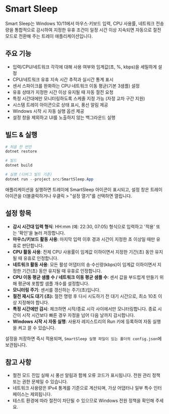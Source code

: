 ﻿# Smart Sleep

Smart Sleep는 Windows 10/11에서 마우스·키보드 입력, CPU 사용률, 네트워크 전송량을 통합적으로 감시하여 지정한 유휴 조건이 일정 시간 이상 지속되면 자동으로 절전 모드로 전환해 주는 트레이 애플리케이션입니다.

## 주요 기능
- 입력/CPU/네트워크 각각에 대해 사용 여부와 임계값(초, %, kbps)을 세밀하게 설정
- CPU/네트워크 유휴 지속 시간 추적과 실시간 통계 표시
- 센서 스파이크를 완화하는 CPU·네트워크 이동 평균(기본 3샘플) 설정
- 유휴 상태가 지정한 시간 이상 유지될 때 자동 절전 요청
- 특정 시간대에만 모니터링하도록 스케줄 지정 가능 (자정 교차 구간 지원)
- 시스템 트레이 아이콘으로 상태 표시, 풍선 알림 제공
- Windows 시작 시 자동 실행 옵션 제공
- 설정 창을 제외하고 UI를 노출하지 않는 백그라운드 실행

## 빌드 & 실행
```powershell
# 처음 한 번만
dotnet restore

# 빌드
dotnet build

# 실행 (디버그 빌드 기준)
dotnet run --project src/SmartSleep.App
```
애플리케이션을 실행하면 트레이에 SmartSleep 아이콘이 표시되고, 설정 창은 트레이 아이콘을 더블클릭하거나 우클릭 > "설정 열기"를 선택하면 열립니다.

## 설정 항목
- **감시 시간대 입력 형식**: HH:mm (예: 22:30, 07:05) 형식으로 입력하고 '적용' 또는 '확인'을 눌러 저장합니다.
- **마우스/키보드 활동 사용**: 마지막 입력 이후 경과 시간이 지정한 초 이상일 때만 유휴로 판단합니다.
- **CPU 활동 사용**: 전체 CPU 사용률이 임계값 이하이면서 지정한 기간(초) 동안 유지될 때 유휴로 인정합니다.
- **네트워크 활동 사용**: 모든 활성 어댑터의 송·수신량(kbps)이 임계값 이하이면서 지정한 기간(초) 동안 유지될 때 유휴로 인정합니다.
- **CPU 이동 평균 샘플 수 / 네트워크 이동 평균 샘플 수**: 센서 값을 부드럽게 만들기 위해 평균에 포함할 샘플 개수를 설정합니다.
- **모니터링 주기**: 센서를 갱신하는 주기(초)입니다.
- **절전 재시도 대기 (초):** 절전 명령 후 다시 시도하기 전 대기 시간으로, 최소 10초 이상 지정해야 합니다.
- **특정 시간에만 감시**: 체크하면 시작/종료 시각 사이에서만 모니터링합니다. 종료 시간이 시작 시간보다 빠른 경우 자정을 넘어 다음 날까지 감시합니다.
- **Windows 시작 시 자동 실행**: 사용자 레지스트리의 Run 키에 등록하여 자동 실행을 켜고 끌 수 있습니다.

설정을 저장하면 즉시 적용되며, `SmartSleep 실행 파일이 있는 폴더의 config.json`에 보관됩니다.

## 참고 사항
- 절전 모드 진입 실패 시 풍선 알림과 함께 오류 코드가 표시됩니다. 전원 관리 정책 또는 권한 문제일 수 있습니다.
- 네트워크 사용량은 IPv4 통계를 기준으로 계산되며, 가상 어댑터나 일부 특수 인터페이스는 제외됩니다.
- 테스트 환경에 따라 절전이 차단될 수 있으므로 Windows 전원 정책을 확인해 주세요.
